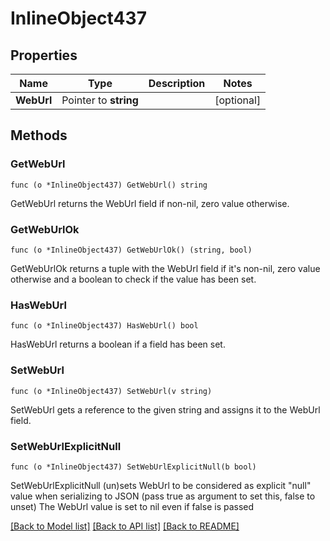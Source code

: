 # InlineObject437

## Properties

Name | Type | Description | Notes
------------ | ------------- | ------------- | -------------
**WebUrl** | Pointer to **string** |  | [optional] 

## Methods

### GetWebUrl

`func (o *InlineObject437) GetWebUrl() string`

GetWebUrl returns the WebUrl field if non-nil, zero value otherwise.

### GetWebUrlOk

`func (o *InlineObject437) GetWebUrlOk() (string, bool)`

GetWebUrlOk returns a tuple with the WebUrl field if it's non-nil, zero value otherwise
and a boolean to check if the value has been set.

### HasWebUrl

`func (o *InlineObject437) HasWebUrl() bool`

HasWebUrl returns a boolean if a field has been set.

### SetWebUrl

`func (o *InlineObject437) SetWebUrl(v string)`

SetWebUrl gets a reference to the given string and assigns it to the WebUrl field.

### SetWebUrlExplicitNull

`func (o *InlineObject437) SetWebUrlExplicitNull(b bool)`

SetWebUrlExplicitNull (un)sets WebUrl to be considered as explicit "null" value
when serializing to JSON (pass true as argument to set this, false to unset)
The WebUrl value is set to nil even if false is passed

[[Back to Model list]](../README.md#documentation-for-models) [[Back to API list]](../README.md#documentation-for-api-endpoints) [[Back to README]](../README.md)


